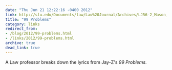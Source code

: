 ```yaml
---
date: "Thu Jun 21 12:22:16 -0400 2012"
link: http://slu.edu/Documents/law/Law%20Journal/Archives/LJ56-2_Mason_Article.pdf
title: "99 Problems"
category: links
redirect_from:
- /blog/2012/99-problems.html
- /links/2012/99-problems.html
archive: true
dead_link: true
---
```


A Law professor breaks down the lyrics from Jay-Z's _99 Problems_.
